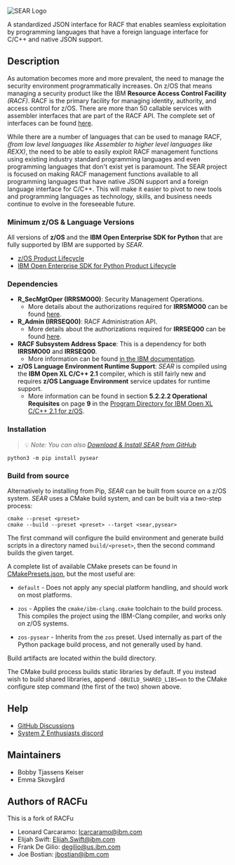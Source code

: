 ![SEAR Logo](https://raw.githubusercontent.com/Mainframe-Renewal-Project/sear/refs/heads/main/logo.svg)

A standardized JSON interface for RACF that enables seamless exploitation by programming languages that have a foreign language interface for C/C++ and native JSON support.

## Description

As automation becomes more and more prevalent, the need to manage the security environment programmatically increases. On z/OS that means managing a security product like the IBM **Resource Access Control Facility** _(RACF)_. RACF is the primary facility for managing identity, authority, and access control for z/OS. There are more than 50 callable services with assembler interfaces that are part of the RACF API. The complete set of interfaces can be found [here](http://publibz.boulder.ibm.com/epubs/pdf/ich2d112.pdf).

While there are a number of languages that can be used to manage RACF, _(from low level languages like Assembler to higher level languages like REXX)_, the need to be able to easily exploit RACF management functions using existing industry standard programming languages and even programming languages that don't exist yet is paramount. The SEAR project is focused on making RACF management functions available to all programming languages that have native JSON support and a foreign language interface for C/C++. This will make it easier to pivot to new tools and programming languages as technology, skills, and business needs continue to evolve in the foreseeable future.

### Minimum z/OS & Language Versions

All versions of **z/OS** and the **IBM Open Enterprise SDK for Python** that are fully supported by IBM are supported by _SEAR_.

* [z/OS Product Lifecycle](https://www.ibm.com/support/pages/lifecycle/search/?q=5655-ZOS,%205650-ZOS)
* [IBM Open Enterprise SDK for Python Product Lifecycle](https://www.ibm.com/support/pages/lifecycle/search?q=5655-PYT)

### Dependencies

* **R_SecMgtOper (IRRSMO00)**: Security Management Operations.
  * More details about the authorizations required for **IRRSMO00** can be found [here](https://www.ibm.com/docs/en/zos/latest?topic=operations-racf-authorization).
* **R_Admin (IRRSEQ00)**: RACF Administration API.
  * More details about the authorizations required for **IRRSEQ00** can be found [here](https://www.ibm.com/docs/en/zos/latest?topic=api-racf-authorization).
* **RACF Subsystem Address Space**: This is a dependency for both **IRRSMO00** and **IRRSEQ00**.
  * More information can be found [in the IBM documentation](https://www.ibm.com/docs/en/zos/latest?topic=considerations-racf-subsystem).
* **z/OS Language Environment Runtime Support**: _SEAR_ is compiled using the **IBM Open XL C/C++ 2.1** compiler, which is still fairly new and requires **z/OS Language Environment** service updates for runtime support.
  * More information can be found in section **5.2.2.2 Operational Requisites** on page **9** in the [Program Directory for IBM Open XL C/C++ 2.1 for z/OS](https://publibfp.dhe.ibm.com/epubs/pdf/i1357012.pdf).

### Installation

> :bulb: _Note: You can also [Download & Install SEAR from GitHub](https://github.com/Mainframe-Renewal-Project/sear/releases)_

```shell
python3 -m pip install pysear
```

### Build from source

Alternatively to installing from Pip, _SEAR_ can be built from source on a z/OS system. _SEAR_ uses a CMake build system, and can be built via a two-step process:

```shell
cmake --preset <preset>
cmake --build --preset <preset> --target <sear,pysear>
```

The first command will configure the build environment and generate build scripts in a directory named `build/<preset>`, then the second command builds the given target.

A complete list of available CMake presets can be found in [CMakePresets.json](CMakePresets.json), but the most useful are:

* `default` - Does not apply any special platform handling, and should work on most platforms.

* `zos` - Applies the `cmake/ibm-clang.cmake` toolchain to the build process. This compiles the project using the IBM-Clang compiler, and works only on z/OS systems.

* `zos-pysear` - Inherits from the `zos` preset. Used internally as part of the Python package build process, and not generally used by hand.

Build artifacts are located within the build directory.

The CMake build process builds static libraries by default. If you instead wish to build shared libraries, append `-DBUILD_SHARED_LIBS=on` to the CMake configure step command (the first of the two) shown above.

## Help

* [GitHub Discussions](https://github.com/Mainframe-Renewal-Project/sear/discussions)
* [System Z Enthusiasts discord](https://discord.gg/sze)

## Maintainers

* Bobby Tjassens Keiser
* Emma Skovgård

## Authors of RACFu

This is a fork of RACFu

* Leonard Carcaramo: <lcarcaramo@ibm.com>
* Elijah Swift: <Elijah.Swift@ibm.com>
* Frank De Gilio: <degilio@us.ibm.com>
* Joe Bostian: <jbostian@ibm.com>
